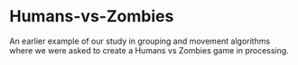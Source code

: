 # Humans-vs-Zombies
An earlier example of our study in grouping and movement algorithms where we were asked to create a Humans vs Zombies game in processing.
